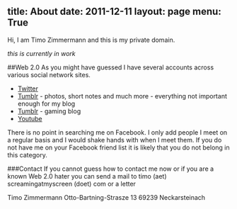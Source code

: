 title: About
date: 2011-12-11
layout: page
menu: True
---
Hi, I am Timo Zimmermann and this is my private domain.

*this is currently in work*

##Web 2.0
As you might have guessed I have several accounts across various social network sites.

 * [Twitter][2]
 * [Tumblr][3] - photos, short notes and much more - everything not important enough for my blog
 * [Tumblr][4] - gaming blog
 * [Youtube][5]

There is no point in searching me on Facebook. I only add people I meet on a regular
basis and I would shake hands with when I meet them. If you do not have me on your
Facebook friend list it is likely that you do not belong in this category.

###Contact
If you cannot guess how to contact me now or if you are a known Web 2.0 hater you
can send a mail to timo (aet) screamingatmyscreen (doet) com or a letter

Timo Zimmermann
Otto-Bartning-Strasze 13
69239 Neckarsteinach

[1]: https://github.com/fallenhitokiri/Zenbo
[2]: https://twitter.com/#!/fallenhitokiri
[3]: http://fallenhitokiri.tumblr.com/
[4]: http://raidingasdk.tumblr.com/
[5]: http://www.youtube.com/user/1w4nt4us3rn4m3
[6]: http://www.blazeit.de